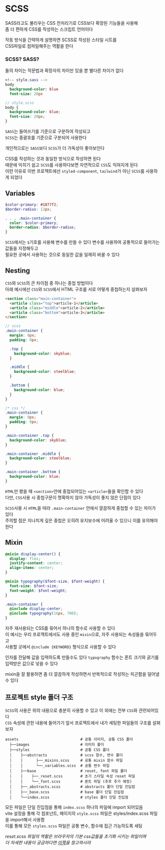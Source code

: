 # SCSS

SASS라고도 불리우는 CSS 전처리기로 CSS보다 확장된 기능들을 사용해  
좀 더 편하게 CSS를 작성하는 스크립트 언어이다

작동 방식을 간략하게 설명하면 SCSS로 작성된 스타일 시트를  
CSS파일로 컴파일해주는 역활을 한다

### SCSS? SASS?

둘의 차이는 작문법과 확장자의 차이만 있을 뿐 별다른 차이가 없다

```sass
<!-- style.sass -->
body
  background-color: blue
  font-size: 20px
```

```scss
// style.scss
body {
  background-color: blue;
  font-size: 20px;
}
```

`SASS`는 들여쓰기를 기준으로 구분하여 작성되고  
`SCSS`는 중괄호를 기준으로 구분되어 사용한다

개인적으로는 `SASS`보다 `SCSS`가 더 가독성이 좋아보인다

CSS를 작성하는 것과 동일한 방식으로 작성하면 된다  
때문에 익히기 쉽고 `SCSS`를 사용하다보면 자연적으로 `CSS`도 익혀지게 된다  
이런 이유로 이번 프로젝트에선 `styled-component`, `tailwind`가 아닌 `SCSS`를 사용하게 되었다

## Variables

```scss
$color-primary: #1877f2;
$border-radius: 12px;

. . . .main-container {
  color: $color-primary;
  border-radius: $border-radius;
}
```

`SCSS`에서는 `$`기호를 사용해 변수를 만들 수 있다 변수를 사용하여 공통적으로 들어가는 값들을 지정해두고  
필요한 곳에서 사용하는 것으로 동일한 값을 일제히 바꿀 수 있다

## Nesting

`CSS`와 `SCSS`의 큰 차이점 중 하나는 중첩 방법이다  
아래 예시에선 `CSS`와 `SCSS`에서 HTML 구조를 서로 어떻게 중첩하는지 살펴보자

```html
<section class="main-container">
  <article class="top">article-1</article>
  <article class="middle">article-2</article>
  <article class="bottom">article-3</article>
</section>
```

```scss
// scss
.main-container {
  margin: 0px;
  padding: 0px;

  .top {
    background-color: skyblue;
  }

  .middle {
    background-color: steelblue;
  }

  .bottom {
    background-color: blue;
  }
}
```

```css
/* css */
.main-container {
  margin: 0px;
  padding: 0px;
}

.main-container .top {
  background-color: skyblue;
}

.main-container .middle {
  background-color: steelblue;
}

.main-container .bottom {
  background-color: blue;
}
```

`HTML`만 봤을 때 `<section>`안에 중첩되어있는 `<article>`들을 확인할 수 있다  
다만, `CSS`사용 시 중첩구문이 명확하지 않아 가독성이 좋지 않은 단점이 있다

`SCSS`사용 시 `HTML`을 따라 `.main-container` 안에서 깔끔하게 중첩할 수 있는 차이가 있다  
주의할 점은 지나치게 깊은 중첩은 오히려 유지보수에 어려울 수 있으니 이를 유의해야 한다

## Mixin

```scss
@mixin display-center() {
  display: flex;
  justify-content: center;
  align-items: center;
}

@mixin typography($font-size, $font-weight) {
  font-size: $font-size;
  font-weight: $font-weight;
}

.main-container {
  @include display-center;
  @include typography(16px, 700);
}
```

자주 재사용되는 CSS를 묶어서 하나의 함수로 사용할 수 있다  
이 예시는 우리 프로젝트에서도 사용 중인 `mixin`으로, 자주 사용되는 속성들을 묶어두고  
사용할 곳에서 `@include {KEYWORD}` 형식으로 사용할 수 있다

인자를 전달해 값을 입력하도록 만들수도 있다 `typography` 함수는 폰트 크기와 굵기를  
입력받은 값으로 넣을 수 있다

mixin을 잘 활용하면 좀 더 깔끔하게 작성하면서 반복적으로 작성하는 피곤함을 덜어낼 수 있다

## 프로젝트 style 폴더 구조

`SCSS`의 사용은 위의 내용으로 충분히 사용할 수 있고 이 외에는 전부 `CSS`와 관련되어있다  
`CSS` 속성에 관한 내용에 들어가기 앞서 프로젝트에서 내가 세팅한 파일들의 구조를 살펴보자

```
assets                            # 공통 이미지, 공통 CSS 폴더
  ├──images                       # 이미지 폴더
  ├──styles                       # 공통 CSS 폴더
  │    ├──abstracts               # scss 함수, 변수 폴더
  │    │      ├──_mixins.scss     # 공통 mixin 함수 파일
  │    │      └──_variables.scss  # 공통 변수 파일
  │    ├──base                    # reset, font 파일 폴더
  │    │    ├──_reset.scss        # 초기 스타일 속성 reset 파일
  │    │    └──_font.scss         # 폰트 파일 (추후 추가 예정)
  │    ├──_abstracts.scss         # abstracts 폴더 단일 진입점
  │    ├──_base.scss              # base 폴더 단일 진입점
  │    └──index.scss              # styles 폴더 단일 진입점
```

모든 파일은 단일 진입점을 통해 `index.scss` 하나의 파일에 import 되어있음  
vite 설정을 통해 각 컴포넌트, 페이지의 `style.scss` 파일은 styles/index.scss 파일을 import해서 사용함  
이를 통해 모든 `styles.scss` 파일은 공통 변수, 함수에 접근 가능하도록 세팅

*reset.scss 파일의 역활은 브라우저의 기본 css값들을 초기화 시키는 파일이며   
더 자세한 내용이 궁금하다면 [이쪽](https://meyerweb.com/eric/tools/css/reset/)을 참고하시라*